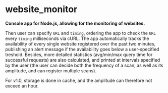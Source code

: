 # website_monitor
**Console app for Node.js, allowing for the monitoring of websites.**

Then user can specify `URL` and `timing`, ordering the app to check the `URL` every `timing` milliseconds via cURL.
The app automatically tracks the availability of every single website registered over the past two minutes, publishing an alert message if the availability goes below a user-specified treshold.
Besides, more detailed statistics (avg/min/max query time for successful requests) are also calculated, and printed at intervals specified by the user (the user can decide both the frequency of a scan, as well as its amplitude, and can register multiple scans).

For v1.0, storage is done in cache, and the amplitude can therefore not exceed an hour.
